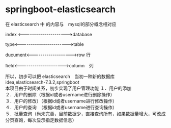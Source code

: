 # springboot-elasticsearch

在 elasticsearch 中 的内容与　mysql的部分概念相对应

index <--------------------->database

type<----------------------->table

ducument<------------------->row 行

field<--------------------->column　列
<br/>

所以，初步可以把 elasticsearch　当初一种新的数据库
<br/>
idea,elasticsearch-7.3.2,springboot
<br/>
本项目由于时间关系，初步实现了用户管理功能
１．用户的添加 <br/>
２．用户的删除（根据id或者username进行删除操作） <br/>
３．用户的修改）（根据id或者username进行修改操作）<br/>
４．用户的查询　（根据id或者username进行查询操作）<br/>
５．批量查询（尚未完善，目前数据少，直接查询所有，如果数据量增大，可改成分页查询，每次显示指定数据信息）

